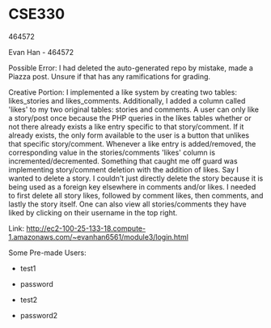 # CSE330
464572

Evan Han - 464572

Possible Error: I had deleted the auto-generated repo by mistake, made a Piazza post. Unsure if that has any ramifications for grading.

Creative Portion:
I implemented a like system by creating two tables: likes_stories and likes_comments. Additionally, I added a column
called 'likes' to my two original tables: stories and comments. A user can only like a story/post once because the PHP
queries in the likes tables whether or not there already exists a like entry specific to that story/comment. If it already exists,
the only form available to the user is a button that unlikes that specific story/comment. Whenever a like entry is added/removed,
the corresponding value in the stories/comments 'likes' column is incremented/decremented. Something that caught me off guard was
implementing story/comment deletion with the addition of likes. Say I wanted to delete a story. I couldn't just directly delete the story
because it is being used as a foreign key elsewhere in comments and/or likes. I needed to first delete all story likes, followed by comment likes, then comments, and lastly the story itself. One can also view all stories/comments they have liked by clicking on their username in the top right.



Link: http://ec2-100-25-133-18.compute-1.amazonaws.com/~evanhan6561/module3/login.html

Some Pre-made Users:
 - test1
 - password

 - test2
 - password2